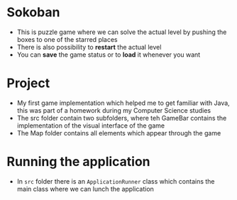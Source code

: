 # Sokoban

- This is puzzle game where we can solve the actual level by pushing the boxes to one of the starred places
- There is also possibility to **restart** the actual level 
- You can **save** the game status or to **load** it whenever you want

# Project 

- My first game implementation which helped me to get familiar with Java, this was part of a homework during my Computer Science studies
- The src folder contain two subfolders, where teh GameBar contains the implementation of the visual interface of the game
- The Map folder contains all elements which appear through the game

# Running the application 

- In `src` folder there is an `ApplicationRunner` class which contains the main class where we can lunch the application

